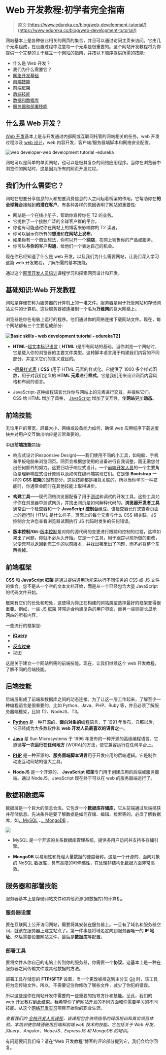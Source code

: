 # Web 开发教程:初学者完全指南

> 原文:[https://www.edureka.co/blog/web-development-tutorial/](https://www.edureka.co/blog/web-development-tutorial/)

网站基本上是各种彼此相关的网页的集合，并且可以通过访问主页来访问。它由几个元素组成，在设置过程中注意每一个元素是很重要的。这个网站开发教程将为你提供一个完整的关于建立一个网站的指南，并按以下顺序提供所需的技能:

*   什么是 Web 开发？
*   我们为什么需要它？
*   [网络开发基础](#basic)
*   [前端技能](#skills)
*   [前端框架](#framework)
*   [后端技能](#backend)
*   [数据和数据库](#data)
*   [服务器和部署技能](#server)

## 什么是 Web 开发？

[Web 开发](https://www.edureka.co/blog/videos/web-development-with-html5-css3-javascript/)基本上是与开发通过内部网或互联网托管的网站相关的任务。web 开发过程涉及 [web 设计](https://www.edureka.co/blog/videos/trendy-web-designs-using-html5/)，web 内容开发，客户端/服务器端脚本和网络安全配置。

![web developer-web development tutorial -edureka](../Images/0a3d9bf776b98ef489c8045e36194b87.png)

网站可以是简单的单页网站，也可以是极其复杂的网络应用程序。当你在浏览器中浏览你的网站时，这是因为所有的网页开发过程。

## 我们为什么需要它？

网站在想要分享信息的人和想要消费信息的人之间起着桥梁的作用。它帮助你在**的全球舞台**接触到**的潜在客户**。有各种各样的原因表明了网站的重要性:

*   网站是一个在线小册子，帮助你宣传你在 T2 的业务。
*   它提供了一个接触广泛的全球客户群的平台。
*   你也有可能通过你在网站上的博客来影响你的 T2 读者。
*   你可以展示你所有的**想法**和**在网站上发布**。
*   如果你有一个商业想法，你可以开一个**网店**，在网上销售你的产品或服务。
*   你可以**与你的**客户**沟通**，给他们一个表达自己的机会。

现在你已经知道了什么是 web 开发，以及我们为什么需要网站，让我们深入学习这篇 web 开发教程，了解所需的基本技能。

通过这个[网页开发人员培训](https://www.edureka.co/complete-web-developer)课程学习和探索网页设计和开发。

## **基础知识:Web 开发教程**

网站是存储在称为服务器的计算机上的一堆文件。服务器是用于托管网站和存储网站文件的计算机。这些服务器被连接到一个名为**万维网**的巨大网络上。

浏览器是你在电脑上运行的程序。他们通过你的网络连接下载网站文件。现在，每个网站都有三个主要组成部分:

**![Basic skills - web development tutorial - edureka](../Images/061d481998d7a95fbd6b4c0e480f84a7.png)T2】**

*   **HTML**–[超文本标记语言](https://www.edureka.co/blog/what-is-html/) ( **HTML** )是所有网站的基础。当你浏览一个网站时，它是载入你的浏览器的主要文件类型。这种脚本语言用于构建我们内容的不同部分，并定义它们的含义或目的。

*   -[层叠样式表](https://www.edureka.co/blog/what-is-css/) ( **CSS** )用于 HTML 元素的样式化。它提供了 1000 多个样式函数，用于对我们定义的 **HTML 元素**进行**样式**。它是我们用来设计网页内容风格和布局的语言。

*   JavaScript-这种编程语言允许你与网站上的元素进行交互，并操纵它们。CSS 给 HTML 增加了风格， [JavaScript](https://www.edureka.co/blog/javascript-tutorial/) 增加了交互性，使**网站**更加**动态**。

## **前端技能**

无论用户的带宽、屏幕大小、网络或设备能力如何，确保 web 应用程序下载速度快并对用户交互做出响应是非常重要的。

中级**前端技能**包括:

*   响应式设计(Responsive Design)——我们使用不同的小工具，如电脑、手机和平板电脑来浏览网页。网页会根据您使用的设备进行自我调整，而无需您付出任何额外的努力。这要归功于响应式设计。一个[前端开发人员](https://www.edureka.co/blog/become-a-front-end-developer/)的一个主要角色是理解响应式设计原则以及如何在编码端实现它们。它是像 **Bootstrap** 一样的 **CSS 框架**的固有部分。这些技能都是相互关联的，所以当你学习一种技能时，你通常会同时在其他技能上取得进步。

*   **构建工具**——现代网络浏览器配备了用于[测试](https://www.edureka.co/blog/what-is-software-testing/)和调试的开发工具。这些工具允许你在浏览器中测试网页，并找出网页是如何解释代码的。**浏览器开发者工具**通常由一个检查器和一个 **JavaScript 控制台**组成。该检查器允许您查看页面上的运行时 HTML 是什么样子，页面上的每个元素与什么 CSS 相关联。JS 控制台允许您查看浏览器试图执行 JS 代码时发生的任何错误。

*   **版本控制/Git**–[版本控制](https://www.edureka.co/blog/what-is-git/)是对你的源代码的变更进行跟踪和控制的过程，这样如果出了问题，你就不必从头开始。它是一个工具，用于跟踪以前所做的更改，以便您可以返回到您工作的以前版本，并找出哪里出了问题，而不必将整个东西拆掉。

## **前端框架**

**CSS** 和  **JavaScript 框架** 是通过提供通用功能来执行不同任务的 CSS 或 JS 文件的集合。您不是从一个空的文本文档开始，而是从一个已经包含大量 JavaScript 的代码文件开始。

框架有它们的长处和短处，这使得为你正在构建的网站类型选择最好的框架变得很重要。例如，一些  [JS 框架](https://www.edureka.co/blog/top-10-javascript-frameworks/) 非常适合构建复杂的用户界面，而另一些则擅长显示网站的所有内容。

一些流行的框架是:

*   [**jQuery**](https://www.edureka.co/blog/jquery-tutorial/)
*   [](https://www.edureka.co/blog/what-is-angular-getting-started-with-angular/)
*   [**反应过来**](https://www.edureka.co/blog/reactjs-tutorial)
*   视图

这是关于建立一个网站所需的前端技能。现在，让我们继续这个 web 开发教程，了解不同的后端技能。

## **后端技能**

后端层形成了前端和数据库之间的动态连接。为了让这一层工作起来，了解至少一种编程语言是很重要的，比如 Python、Java、PHP、Ruby 等，并且必须了解服务器端框架，比如 T2、NodeJS、T3。

*   [**Python**](https://www.edureka.co/blog/python-tutorial/) 是一种开源的、**面向对象的**编程语言，于 1991 年发布，自那以后，它已经成为大多数软件和 **web 开发人员最喜欢的语言之一**。

*   [**Java**](https://www.edureka.co/blog/java-tutorial/) 是 Sun Microsystems 于 1996 年发布的一种开源的高级编程语言。它遵循**写一次运行在任何地方** (WORA)的方法，使它兼容运行在任何平台上。

*   **[PHP](https://www.edureka.co/blog/php-tutorial-for-beginners/)** 是一种开源的、**服务器端脚本语言**用于开发应用的后端逻辑。它是制作动态互动网站的强大工具。

*   **NodeJS** 是一个开源的、 **JavaScript 框架**专门用于创建应用的后端或服务器端。通过 NodeJS，JavaScript 现在终于可以在 web 的服务器端运行了。

## **数据和数据库**

数据层是一个巨大的信息仓库。它包含一个**数据库存储库**，它从前端通过后端捕获并存储信息。先决条件是要了解数据是如何存储、编辑、检索等的。必须了解数据库，如[、MySQL](https://www.edureka.co/blog/mysql-tutorial/) 、[、MongoDB](https://www.edureka.co/blog/mongodb-the-database-for-big-data-processing/) 。

![](../Images/983a3694ab283db6c43db4b2a6cee82d.png)

*   MySQL 是一个开源的关系数据库管理系统，提供多用户访问并支持多存储引擎。

*   **MongoDB** 以易用性和处理大量数据的速度著称。这是一个开源的、面向对象的 NoSQL 数据库，具有高度的可伸缩性，在处理非结构化数据方面非常高效。

## **服务器和部署技能**

服务器基本上是存储网站文件和其他资源(如数据库)的计算机。

### **服务器设置**

要在互联网上公开访问网站，需要将其安装在服务器上。一旦有了域名和服务器空间，就该在服务器上建立站点了。第一件事是将域名定向到服务器唯一的 **IP 地址**。然后需要设置网站文件，最后是**数据库**等配置。

### **部署工具**

要将文件从你自己的电脑上传到你的服务器，你需要一个**协议**。这基本上是一种在服务器之间传输文件或其他数据的方法。

部署工具存储您的 **FTP/SFTP** 设置，当一个更改被推送到主分支 [Git](https://www.edureka.co/blog/what-is-git/) 时，该工具将为您传输文件。所以，不需要记住你修改了哪些文件，减少了你犯的错误。

所以这些是你在网站开发中需要的一些重要的指导方针和技能。至此，我们的 web 开发教程到此结束。我希望你了解网站开发的不同方面和你需要学习的不同技能。从这个[网络开发实习](https://www.edureka.co/internship/full-stack-web-development)项目开始你的职业生涯。

*查看我们的  [全栈开发人员课程](https://www.edureka.co/masters-program/full-stack-developer-training)，该课程包含讲师指导的现场培训和真实项目体验。本培训使您精通使用后端和前端 web 技术的技能。它包括关于 Web 开发、jQuery、Angular、NodeJS、ExpressJS 和 MongoDB 的培训。*

有问题要问我们吗？请在“Web 开发教程”博客的评论部分提到它，我们会给你回复。